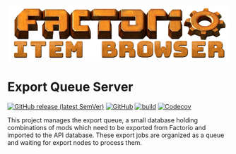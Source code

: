 ![Factorio Item Browser](https://raw.githubusercontent.com/factorio-item-browser/documentation/master/asset/image/logo.png) 
# Export Queue Server

[![GitHub release (latest SemVer)](https://img.shields.io/github/v/release/factorio-item-browser/export-queue-server)](https://github.com/factorio-item-browser/export-queue-server/releases)
[![GitHub](https://img.shields.io/github/license/factorio-item-browser/export-queue-server)](LICENSE.md)
[![build](https://img.shields.io/github/workflow/status/factorio-item-browser/export-queue-server/CI?logo=github)](https://github.com/factorio-item-browser/export-queue-server/actions)
[![Codecov](https://img.shields.io/codecov/c/gh/factorio-item-browser/export-queue-server?logo=codecov)](https://codecov.io/gh/factorio-item-browser/export-queue-server)

This project manages the export queue, a small database holding combinations of mods which need to be exported from
Factorio and imported to the API database. These export jobs are organized as a queue and waiting for export nodes to
process them.
